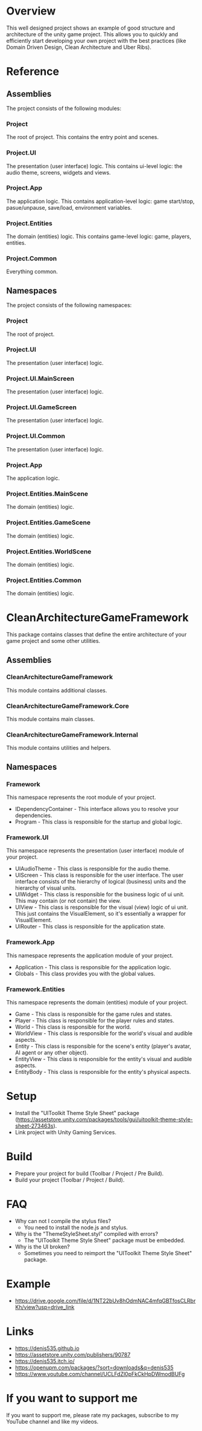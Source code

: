 # Overview
This well designed project shows an example of good structure and architecture of the unity game project.
This allows you to quickly and efficiently start developing your own project with the best practices (like Domain Driven Design, Clean Architecture and Uber Ribs).

# Reference
## Assemblies
The project consists of the following modules:
### Project
The root of project.
This contains the entry point and scenes.
### Project.UI
The presentation (user interface) logic.
This contains ui-level logic: the audio theme, screens, widgets and views.
### Project.App
The application logic.
This contains application-level logic: game start/stop, pasue/unpause, save/load, environment variables.
### Project.Entities
The domain (entities) logic.
This contains game-level logic: game, players, entities.
### Project.Common
Everything common.
## Namespaces
The project consists of the following namespaces:
### Project
The root of project.
### Project.UI
The presentation (user interface) logic.
### Project.UI.MainScreen
The presentation (user interface) logic.
### Project.UI.GameScreen
The presentation (user interface) logic.
### Project.UI.Common
The presentation (user interface) logic.
### Project.App
The application logic.
### Project.Entities.MainScene
The domain (entities) logic.
### Project.Entities.GameScene
The domain (entities) logic.
### Project.Entities.WorldScene
The domain (entities) logic.
### Project.Entities.Common
The domain (entities) logic.

# CleanArchitectureGameFramework
This package contains classes that define the entire architecture of your game project and some other utilities.
## Assemblies
### CleanArchitectureGameFramework
This module contains additional classes.
### CleanArchitectureGameFramework.Core
This module contains main classes.
### CleanArchitectureGameFramework.Internal
This module contains utilities and helpers.
## Namespaces
### Framework
This namespace represents the root module of your project.
- IDependencyContainer - This interface allows you to resolve your dependencies.
- Program - This class is responsible for the startup and global logic.
### Framework.UI
This namespace represents the presentation (user interface) module of your project.
- UIAudioTheme - This class is responsible for the audio theme.
- UIScreen - This class is responsible for the user interface. The user interface consists of the hierarchy of logical (business) units and the hierarchy of visual units.
- UIWidget - This class is responsible for the business logic of ui unit. This may contain (or not contain) the view.
- UIView - This class is responsible for the visual (view) logic of ui unit. This just contains the VisualElement, so it's essentially a wrapper for VisualElement.
- UIRouter - This class is responsible for the application state.
### Framework.App
This namespace represents the application module of your project.
- Application - This class is responsible for the application logic.
- Globals - This class provides you with the global values.
### Framework.Entities
This namespace represents the domain (entities) module of your project.
- Game - This class is responsible for the game rules and states.
- Player - This class is responsible for the player rules and states.
- World - This class is responsible for the world.
- WorldView - This class is responsible for the world's visual and audible aspects.
- Entity - This class is responsible for the scene's entity (player's avatar, AI agent or any other object).
- EntityView - This class is responsible for the entity's visual and audible aspects.
- EntityBody - This class is responsible for the entity's physical aspects.

# Setup
- Install the "UIToolkit Theme Style Sheet" package (https://assetstore.unity.com/packages/tools/gui/uitoolkit-theme-style-sheet-273463s).
- Link project with Unity Gaming Services.

# Build
- Prepare your project for build (Toolbar / Project / Pre Build).
- Build your project (Toolbar / Project / Build).

# FAQ
- Why can not I compile the stylus files?
    - You need to install the node.js and stylus.
- Why is the "ThemeStyleSheet.styl" compiled with errors?
    - The "UIToolkit Theme Style Sheet" package must be embedded.
- Why is the UI broken?
    - Sometimes you need to reimport the "UIToolkit Theme Style Sheet" package.

# Example
- https://drive.google.com/file/d/1NT22bUv8hOdmNAC4mfqGBTfosCLRbrKh/view?usp=drive_link

# Links
- https://denis535.github.io
- https://assetstore.unity.com/publishers/90787
- https://denis535.itch.io/
- https://openupm.com/packages/?sort=downloads&q=denis535
- https://www.youtube.com/channel/UCLFdZl0pFkCkHpDWmodBUFg

# If you want to support me
If you want to support me, please rate my packages, subscribe to my YouTube channel and like my videos.
